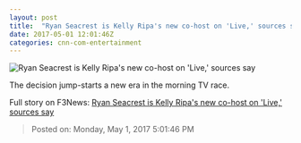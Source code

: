 ```yaml
---
layout: post
title:  "Ryan Seacrest is Kelly Ripa's new co-host on 'Live,' sources say"
date: 2017-05-01 12:01:46Z
categories: cnn-com-entertainment
---
```


![Ryan Seacrest is Kelly Ripa's new co-host on 'Live,' sources say](http://i2.cdn.turner.com/money/dam/assets/170501073249-kely-ripa-ryan-seacrest-780x439.jpg)

The decision jump-starts a new era in the morning TV race.


Full story on F3News: [Ryan Seacrest is Kelly Ripa's new co-host on 'Live,' sources say](http://www.f3nws.com/n/yeN4t)

> Posted on: Monday, May 1, 2017 5:01:46 PM
